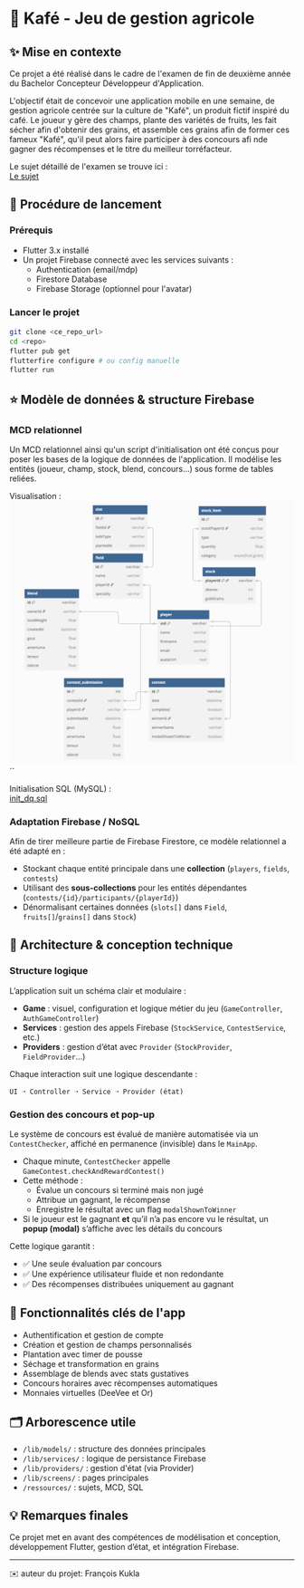 
# 🌿 Kafé - Jeu de gestion agricole

## ✨ Mise en contexte
Ce projet a été réalisé dans le cadre de l'examen de fin de deuxième année du Bachelor Concepteur Développeur d'Application.

L'objectif était de concevoir une application mobile en une semaine, de gestion agricole centrée sur la culture de "Kafé", un produit fictif inspiré du café. Le joueur y gère des champs, plante des variétés de fruits, les fait sécher afin d'obtenir des grains, et assemble ces grains afin de former ces fameux "Kafé", qu'il peut alors faire participer à des concours afi nde gagner des récompenses et le titre du meilleur torréfacteur.

Le sujet détaillé de l'examen se trouve ici :  
<a href="/ressources/sujet.pdf"> Le sujet </a>


## 🔄 Procédure de lancement

### Prérequis
- Flutter 3.x installé
- Un projet Firebase connecté avec les services suivants :
  - Authentication (email/mdp)
  - Firestore Database
  - Firebase Storage (optionnel pour l'avatar)

### Lancer le projet

```bash
git clone <ce_repo_url>
cd <repo>
flutter pub get
flutterfire configure # ou config manuelle
flutter run
```


## ⭐ Modèle de données & structure Firebase

### MCD relationnel
Un MCD relationnel ainsi qu'un script d'initialisation ont été conçus pour poser les bases de la logique de données de l'application. Il modélise les entités (joueur, champ, stock, blend, concours...) sous forme de tables reliées.

Visualisation :  
<img src="./ressources/MCD.png"/>``

Initialisation SQL (MySQL) :  
<a href="/ressources/init_db.sql"> init_dq.sql </a>

### Adaptation Firebase / NoSQL
Afin de tirer meilleure partie de Firebase Firestore, ce modèle relationnel a été adapté en :
- Stockant chaque entité principale dans une **collection** (`players`, `fields`, `contests`)
- Utilisant des **sous-collections** pour les entités dépendantes (`contests/{id}/participants/{playerId}`)
- Dénormalisant certaines données (`slots[]` dans `Field`, `fruits[]`/`grains[]` dans `Stock`)


## 🧠 Architecture & conception technique

### Structure logique
L’application suit un schéma clair et modulaire :
- **Game** : visuel, configuration et logique métier du jeu (`GameController`, `AuthGameController`)
- **Services** : gestion des appels Firebase (`StockService`, `ContestService`, etc.)
- **Providers** : gestion d’état avec `Provider` (`StockProvider`, `FieldProvider`...)

Chaque interaction suit une logique descendante :
```
UI ➝ Controller ➝ Service ➝ Provider (état)
```

### Gestion des concours et pop-up
Le système de concours est évalué de manière automatisée via un `ContestChecker`, affiché en permanence (invisible) dans le `MainApp`.

- Chaque minute, `ContestChecker` appelle `GameContest.checkAndRewardContest()`
- Cette méthode :
  - Évalue un concours si terminé mais non jugé
  - Attribue un gagnant, le récompense
  - Enregistre le résultat avec un flag `modalShownToWinner`
- Si le joueur est le gagnant **et** qu’il n’a pas encore vu le résultat, un **popup (modal)** s’affiche avec les détails du concours

Cette logique garantit :
- ✅ Une seule évaluation par concours
- ✅ Une expérience utilisateur fluide et non redondante
- ✅ Des récompenses distribuées uniquement au gagnant


## 📌 Fonctionnalités clés de l'app
- Authentification et gestion de compte
- Création et gestion de champs personnalisés
- Plantation avec timer de pousse
- Séchage et transformation en grains
- Assemblage de blends avec stats gustatives
- Concours horaires avec récompenses automatiques
- Monnaies virtuelles (DeeVee et Or)


## 🗂 Arborescence utile
- `/lib/models/` : structure des données principales
- `/lib/services/` : logique de persistance Firebase
- `/lib/providers/` : gestion d'état (via Provider)
- `/lib/screens/` : pages principales
- `/ressources/` : sujets, MCD, SQL


## 💡 Remarques finales

Ce projet met en avant des compétences de modélisation et conception, développement Flutter, gestion d’état, et intégration Firebase.

---

✉️ auteur du projet: François Kukla
